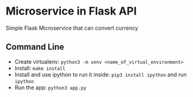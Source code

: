 
# Microservice in Flask API
Simple Flask Microservice that can convert currency


## Command Line
* Create virtualenv: `python3 -m venv <name_of_virtual_environment>`
* Install: `make install`
* Install and use ipython to run it inside: `pip3 install ipython` and run `ipython`
* Run the app: `python3 app.py`
